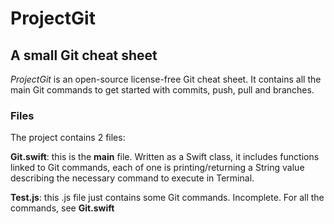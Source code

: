 # ProjectGit
## A small Git cheat sheet

*ProjectGit* is an open-source license-free Git cheat sheet. It contains all the main Git commands to get started with commits, push, pull and branches.

### Files

The project contains 2 files:

**Git.swift**: this is the **main** file. Written as a Swift class, it includes functions linked to Git commands, each of one is printing/returning a String value describing the necessary command to execute in Terminal.

**Test.js**: this .js file just contains some Git commands. Incomplete. For all the commands, see **Git.swift**

